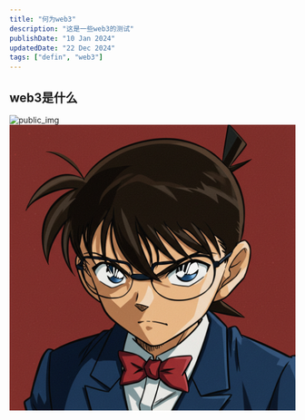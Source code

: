 ```yaml
---
title: "何为web3"
description: "这是一些web3的测试"
publishDate: "10 Jan 2024"
updatedDate: "22 Dec 2024"
tags: ["defin", "web3"]
---
```

## web3是什么
![public_img](/images/screenshot01.png)
![test](../../assets/images/posts/image_fx.jpg)